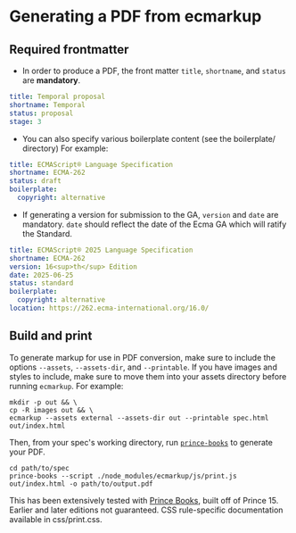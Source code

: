 # Generating a PDF from ecmarkup

## Required frontmatter

- In order to produce a PDF, the front matter `title`, `shortname`, and `status` are **mandatory**.

```yaml
title: Temporal proposal
shortname: Temporal
status: proposal
stage: 3
```

- You can also specify various boilerplate content (see the boilerplate/ directory)  For example:

```yaml
title: ECMAScript® Language Specification
shortname: ECMA-262
status: draft
boilerplate:
  copyright: alternative
```

- If generating a version for submission to the GA, `version` and `date` are mandatory. `date` should reflect the date of the Ecma GA which will ratify the Standard.

```yaml
title: ECMAScript® 2025 Language Specification
shortname: ECMA-262
version: 16<sup>th</sup> Edition
date: 2025-06-25
status: standard
boilerplate:
  copyright: alternative
location: https://262.ecma-international.org/16.0/
```

## Build and print

To generate markup for use in PDF conversion, make sure to include the options `--assets`, `--assets-dir`, and `--printable`. If you have images and styles to include, make sure to move them into your assets directory before running `ecmarkup`. For example:

```shell
mkdir -p out && \
cp -R images out && \
ecmarkup --assets external --assets-dir out --printable spec.html out/index.html
```

Then, from your spec's working directory, run [`prince-books`](https://www.princexml.com/) to generate your PDF.

```shell
cd path/to/spec
prince-books --script ./node_modules/ecmarkup/js/print.js out/index.html -o path/to/output.pdf
```

This has been extensively tested with [Prince Books](https://www.princexml.com/books/), built off of Prince 15. Earlier and later editions not guaranteed. CSS rule-specific documentation available in css/print.css.
